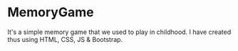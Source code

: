 # MemoryGame
It's  a simple memory game that we used to play in childhood. I have created thus using HTML, CSS, JS &amp; Bootstrap.
